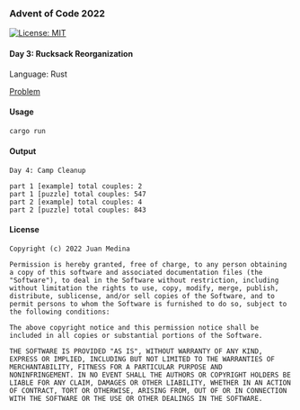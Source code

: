 ### Advent of Code 2022

[![License: MIT](https://img.shields.io/badge/License-MIT-yellow.svg)](https://opensource.org/licenses/MIT)

#### Day 3: Rucksack Reorganization

Language: Rust

[Problem](https://adventofcode.com/2022/day/3)

#### Usage 

```bash
cargo run
```

#### Output

```
Day 4: Camp Cleanup

part 1 [example] total couples: 2
part 1 [puzzle] total couples: 547
part 2 [example] total couples: 4
part 2 [puzzle] total couples: 843
```
#### License
```
Copyright (c) 2022 Juan Medina

Permission is hereby granted, free of charge, to any person obtaining
a copy of this software and associated documentation files (the
"Software"), to deal in the Software without restriction, including
without limitation the rights to use, copy, modify, merge, publish,
distribute, sublicense, and/or sell copies of the Software, and to
permit persons to whom the Software is furnished to do so, subject to
the following conditions:

The above copyright notice and this permission notice shall be
included in all copies or substantial portions of the Software.

THE SOFTWARE IS PROVIDED "AS IS", WITHOUT WARRANTY OF ANY KIND,
EXPRESS OR IMPLIED, INCLUDING BUT NOT LIMITED TO THE WARRANTIES OF
MERCHANTABILITY, FITNESS FOR A PARTICULAR PURPOSE AND
NONINFRINGEMENT. IN NO EVENT SHALL THE AUTHORS OR COPYRIGHT HOLDERS BE
LIABLE FOR ANY CLAIM, DAMAGES OR OTHER LIABILITY, WHETHER IN AN ACTION
OF CONTRACT, TORT OR OTHERWISE, ARISING FROM, OUT OF OR IN CONNECTION
WITH THE SOFTWARE OR THE USE OR OTHER DEALINGS IN THE SOFTWARE.
```
